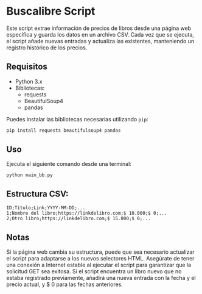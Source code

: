 # Buscalibre Script

Este script extrae información de precios de libros desde una página web específica y guarda los datos en un archivo CSV. Cada vez que se ejecuta, el script añade nuevas entradas y actualiza las existentes, manteniendo un registro histórico de los precios.

## Requisitos

- Python 3.x
- Bibliotecas:
  - requests
  - BeautifulSoup4
  - pandas

Puedes instalar las bibliotecas necesarias utilizando `pip`:

```bash
pip install requests beautifulsoup4 pandas
```
## Uso

Ejecuta el siguiente comando desde una terminal:
```
python main_bb.py
```
## Estructura CSV:
```
ID;Título;Link;YYYY-MM-DD;...
1;Nombre del libro;https://linkdelibro.com;$ 10.000;$ 0;...
2;Otro libro;https://linkdelibro.com;$ 15.000;$ 0;...
```
## Notas

Si la página web cambia su estructura, puede que sea necesario actualizar el script para adaptarse a los nuevos selectores HTML.
Asegúrate de tener una conexión a Internet estable al ejecutar el script para garantizar que la solicitud GET sea exitosa.
Si el script encuentra un libro nuevo que no estaba registrado previamente, añadirá una nueva entrada con la fecha y el precio actual, y $ 0 para las fechas anteriores.
